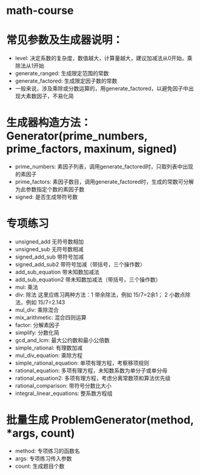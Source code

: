 # math-course
# 常见参数及生成器说明：
- level: 决定系数的复杂度，数值越大，计算量越大，建议加减法从0开始，乘除法从1开始
- generate_ranged: 生成限定范围的常数
- generate_factored: 生成限定因子数的常数
- 一般来说，涉及乘除或分数运算的，用generate_factored，以避免因子中出现大素数因子，不易化简
# 生成器构造方法：Generator(prime_numbers, prime_factors, maxinum, signed)
- prime_numbers: 素因子列表，调用generate_factored时，只取列表中出现的素因子
- prime_factors: 素因子数目，调用generate_factored时，生成的常数可分解为此参数指定个数的素因子数
- signed: 是否生成带符号数
# 专项练习
- unsigned_add 无符号数相加
- unsigned_sub 无符号数相减
- signed_add_sub 带符号加减
- signed_add_sub2 带符号加减（带括号，三个操作数）
- add_sub_equation 带未知数加减法
- add_sub_equation2 带未知数加减法（带括号，三个操作数）
- mul: 乘法
- div: 除法 这里应练习两种方法：1 带余除法，例如 15/7=2余1； 2 小数点除法，例如 15/7=2.143
- mul_div: 乘除混合
- mix_arithmetic: 混合四则运算
- factor: 分解素因子
- simplify: 分数化简
- gcd_and_lcm: 最大公约数和最小公倍数
- simple_rational: 有理数加减
- mul_div_equation: 乘除方程
- simple_rational_equation: 单项有理方程，考察移项规则
- rational_equation: 多项有理方程，未知数系数为单分子或单分母
- rational_equation2: 多项有理方程，考虑分离常数项和算法优先级
- rational_comparison: 带符号分数比大小
- integral_linear_equations: 整系数方程组

# 批量生成 ProblemGenerator(method, *args, count)
- method: 专项练习的函数名
- args: 专项练习传入参数
- count: 生成题目个数
